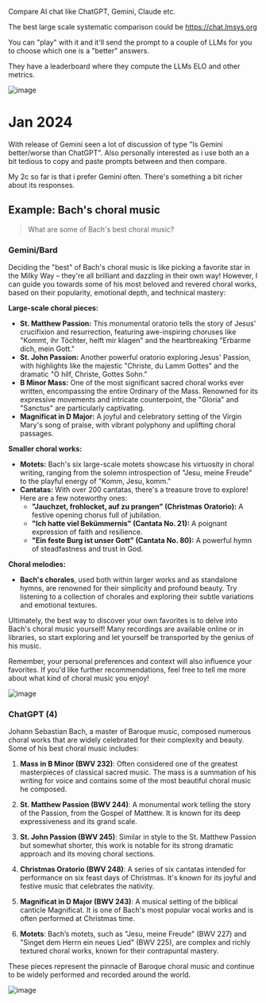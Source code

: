 Compare AI chat like ChatGPT, Gemini, Claude etc.

The best large scale systematic comparison could be https://chat.lmsys.org

You can "play" with it and it'll send the prompt to a couple of LLMs for you to choose which one is a "better" answers. 

They have a leaderboard where they compute the LLMs ELO and other metrics.

![image](https://github.com/comparethe/.github/assets/180658/06d669d0-bce4-459c-8954-304201c93c9b)

# Jan 2024

With release of Gemini seen a lot of discussion of type "Is Gemini better/worse than ChatGPT". Also personally interested as i use both an a bit tedious to copy and paste prompts between and then compare.

My 2c so far is that i prefer Gemini often. There's something a bit richer about its responses.

## Example: Bach's choral music

> What are some of Bach's best choral music?

### Gemini/Bard

Deciding the "best" of Bach's choral music is like picking a favorite star in the Milky Way – they're all brilliant and dazzling in their own way! However, I can guide you towards some of his most beloved and revered choral works, based on their popularity, emotional depth, and technical mastery:

**Large-scale choral pieces:**

* **St. Matthew Passion:** This monumental oratorio tells the story of Jesus' crucifixion and resurrection, featuring awe-inspiring choruses like "Kommt, ihr Töchter, helft mir klagen" and the heartbreaking "Erbarme dich, mein Gott."
* **St. John Passion:** Another powerful oratorio exploring Jesus' Passion, with highlights like the majestic "Christe, du Lamm Gottes" and the dramatic "O hilf, Christe, Gottes Sohn."
* **B Minor Mass:** One of the most significant sacred choral works ever written, encompassing the entire Ordinary of the Mass. Renowned for its expressive movements and intricate counterpoint, the "Gloria" and "Sanctus" are particularly captivating.
* **Magnificat in D Major:** A joyful and celebratory setting of the Virgin Mary's song of praise, with vibrant polyphony and uplifting choral passages.

**Smaller choral works:**

* **Motets:** Bach's six large-scale motets showcase his virtuosity in choral writing, ranging from the solemn introspection of "Jesu, meine Freude" to the playful energy of "Komm, Jesu, komm."
* **Cantatas:** With over 200 cantatas, there's a treasure trove to explore! Here are a few noteworthy ones:
    * **"Jauchzet, frohlocket, auf zu prangen" (Christmas Oratorio):** A festive opening chorus full of jubilation.
    * **"Ich hatte viel Bekümmernis" (Cantata No. 21):** A poignant expression of faith and resilience.
    * **"Ein feste Burg ist unser Gott" (Cantata No. 80):** A powerful hymn of steadfastness and trust in God.

**Choral melodies:**

* **Bach's chorales**, used both within larger works and as standalone hymns, are renowned for their simplicity and profound beauty. Try listening to a collection of chorales and exploring their subtle variations and emotional textures.

Ultimately, the best way to discover your own favorites is to delve into Bach's choral music yourself! Many recordings are available online or in libraries, so start exploring and let yourself be transported by the genius of his music.

Remember, your personal preferences and context will also influence your favorites. If you'd like further recommendations, feel free to tell me more about what kind of choral music you enjoy!

![image](https://github.com/datasets/awesome-data/assets/180658/b6066a09-3877-4dd5-8226-7c9ebcb70761)

### ChatGPT (4)

Johann Sebastian Bach, a master of Baroque music, composed numerous choral works that are widely celebrated for their complexity and beauty. Some of his best choral music includes:

1. **Mass in B Minor (BWV 232)**: Often considered one of the greatest masterpieces of classical sacred music. The mass is a summation of his writing for voice and contains some of the most beautiful choral music he composed.

2. **St. Matthew Passion (BWV 244)**: A monumental work telling the story of the Passion, from the Gospel of Matthew. It is known for its deep expressiveness and its grand scale.

3. **St. John Passion (BWV 245)**: Similar in style to the St. Matthew Passion but somewhat shorter, this work is notable for its strong dramatic approach and its moving choral sections.

4. **Christmas Oratorio (BWV 248)**: A series of six cantatas intended for performance on six feast days of Christmas. It's known for its joyful and festive music that celebrates the nativity.

5. **Magnificat in D Major (BWV 243)**: A musical setting of the biblical canticle Magnificat. It is one of Bach's most popular vocal works and is often performed at Christmas time.

6. **Motets**: Bach’s motets, such as "Jesu, meine Freude" (BWV 227) and "Singet dem Herrn ein neues Lied" (BWV 225), are complex and richly textured choral works, known for their contrapuntal mastery.

These pieces represent the pinnacle of Baroque choral music and continue to be widely performed and recorded around the world.

![image](https://github.com/datasets/awesome-data/assets/180658/0e8a18aa-1013-47a1-b837-e115dba4ee2f)
